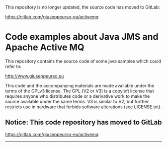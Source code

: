 This repository is no longer updated, the source code has moved to GitLab:

https://gitlab.com/giuseppeurso-eu/activemq

# Code examples about Java JMS and Apache Active MQ

This repository contains the source code of some java samples which could refer to:

http://www.giuseppeurso.eu

This code and the accompanying materials are made available under the
terms of the GPLv3 license. The GPL (V2 or V3) is a copyleft license that
requires anyone who distributes code or a derivative work to make the
source available under the same terms. V3 is similar to V2, but further
restricts use in hardware that forbids software alterations (see LICENSE.txt).

## Notice: This code repository has moved to GitLab
https://gitlab.com/giuseppeurso-eu/activemq

---

